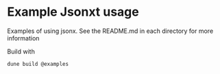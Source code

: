 # Example Jsonxt usage

Examples of using jsonx. See the README.md in each directory
for more information

Build with

```
dune build @examples
```
